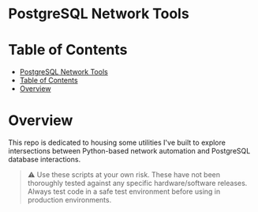 # PostgreSQL Network Tools

# Table of Contents 
- [PostgreSQL Network Tools](#postgresql-network-tools)
- [Table of Contents](#table-of-contents)
- [Overview](#overview)

# Overview
This repo is dedicated to housing some utilities I've built to explore intersections between Python-based network automation and PostgreSQL database interactions.

> :warning: Use these scripts at your own risk. These have not been thoroughly tested against any specific hardware/software releases. Always test code in a safe test environment before using in production environments.